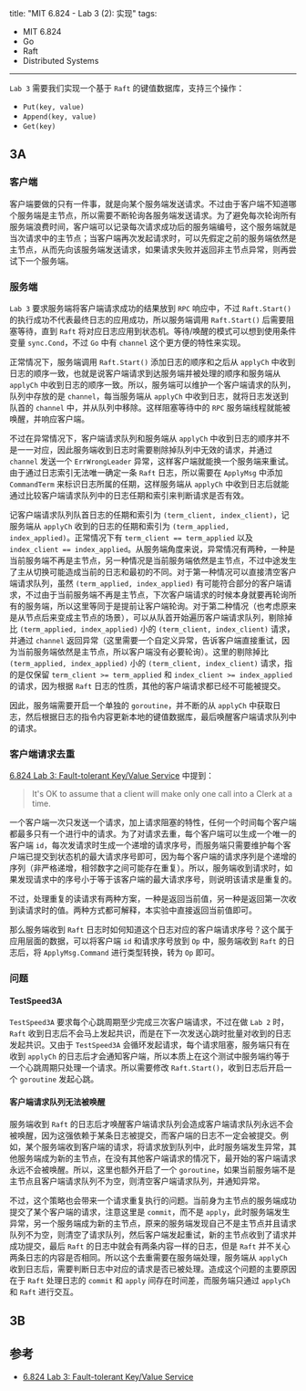 title: "MIT 6.824 - Lab 3 (2): 实现"
tags:
- MIT 6.824
- Go
- Raft
- Distributed Systems
---

`Lab 3` 需要我们实现一个基于 `Raft` 的键值数据库，支持三个操作：

* `Put(key, value)`
* `Append(key, value)`
* `Get(key)`

## 3A
### 客户端
客户端要做的只有一件事，就是向某个服务端发送请求。不过由于客户端不知道哪个服务端是主节点，所以需要不断轮询各服务端发送请求。为了避免每次轮询所有服务端浪费时间，客户端可以记录每次请求成功后的服务端编号，这个服务端就是当次请求中的主节点；当客户端再次发起请求时，可以先假定之前的服务端依然是主节点，从而先向该服务端发送请求，如果请求失败并返回非主节点异常，则再尝试下一个服务端。

### 服务端
`Lab 3` 要求服务端将客户端请求成功的结果放到 `RPC` 响应中，不过 `Raft.Start()` 的执行成功不代表最终日志的应用成功，所以服务端调用 `Raft.Start()` 后需要阻塞等待，直到 `Raft` 将对应日志应用到状态机。等待/唤醒的模式可以想到使用条件变量 `sync.Cond`，不过 `Go` 中有 `channel` 这个更方便的特性来实现。

正常情况下，服务端调用 `Raft.Start()` 添加日志的顺序和之后从 `applyCh` 中收到日志的顺序一致，也就是说客户端请求到达服务端并被处理的顺序和服务端从 `applyCh` 中收到日志的顺序一致。所以，服务端可以维护一个客户端请求的队列，队列中存放的是 `channel`，每当服务端从 `applyCh` 中收到日志，就将日志发送到队首的 `channel` 中，并从队列中移除。这样阻塞等待中的 `RPC` 服务端线程就能被唤醒，并响应客户端。

不过在异常情况下，客户端请求队列和服务端从 `applyCh` 中收到日志的顺序并不是一一对应，因此服务端收到日志时需要剔除掉队列中无效的请求，并通过 `channel` 发送一个 `ErrWrongLeader` 异常，这样客户端就能换一个服务端来重试。由于通过日志索引无法唯一确定一条 `Raft` 日志，所以需要在 `ApplyMsg` 中添加 `CommandTerm` 来标识日志所属的任期，这样服务端从 `applyCh` 中收到日志后就能通过比较客户端请求队列中的日志任期和索引来判断请求是否有效。

记客户端请求队列队首日志的任期和索引为 `(term_client, index_client)`，记服务端从 `applyCh` 收到的日志的任期和索引为 `(term_applied, index_applied)`。正常情况下有 `term_client == term_applied` 以及 `index_client == index_applied`。从服务端角度来说，异常情况有两种，一种是当前服务端不再是主节点，另一种情况是当前服务端依然是主节点，不过中途发生了主从切换可能造成当前的日志和最初的不同。对于第一种情况可以直接清空客户端请求队列，虽然 `(term_applied, index_applied)` 有可能符合部分的客户端请求，不过由于当前服务端不再是主节点，下次客户端请求的时候本身就要再轮询所有的服务端，所以这里等同于是提前让客户端轮询。对于第二种情况（也考虑原来是从节点后来变成主节点的场景），可以从队首开始遍历客户端请求队列，剔除掉比 `(term_applied, index_applied)` 小的 `(term_client, index_client)` 请求，并通过 `channel` 返回异常（这里需要一个自定义异常，告诉客户端直接重试，因为当前服务端依然是主节点，所以客户端没有必要轮询）。这里的剔除掉比 `(term_applied, index_applied)` 小的 `(term_client, index_client)` 请求，指的是仅保留 `term_client >= term_applied` 和 `index_client >= index_applied` 的请求，因为根据 `Raft` 日志的性质，其他的客户端请求都已经不可能被提交。

因此，服务端需要开启一个单独的 `goroutine`，并不断的从 `applyCh` 中获取日志，然后根据日志的指令内容更新本地的键值数据库，最后唤醒客户端请求队列中的请求。

### 客户端请求去重
[6.824 Lab 3: Fault-tolerant Key/Value Service](https://pdos.csail.mit.edu/6.824/labs/lab-kvraft.html) 中提到：

> It's OK to assume that a client will make only one call into a Clerk at a time.

一个客户端一次只发送一个请求，加上请求阻塞的特性，任何一个时间每个客户端都最多只有一个进行中的请求。为了对请求去重，每个客户端可以生成一个唯一的客户端 `id`，每次发请求时生成一个递增的请求序号，而服务端只需要维护每个客户端已提交到状态机的最大请求序号即可，因为每个客户端的请求序列是个递增的序列（非严格递增，相邻数字之间可能存在重复）。所以，服务端收到请求时，如果发现请求中的序号小于等于该客户端的最大请求序号，则说明该请求是重复的。

不过，处理重复的读请求有两种方案，一种是返回当前值，另一种是返回第一次收到读请求时的值。两种方式都可解释，本实验中直接返回当前值即可。

那么服务端收到 `Raft` 日志时如何知道这个日志对应的客户端请求序号？这个属于应用层面的数据，可以将客户端 `id` 和请求序号放到 `Op` 中，服务端收到 `Raft` 的日志后，将 `ApplyMsg.Command` 进行类型转换，转为 `Op` 即可。

### 问题
#### TestSpeed3A
`TestSpeed3A` 要求每个心跳周期至少完成三次客户端请求，不过在做 `Lab 2` 时，`Raft` 收到日志后不会马上发起共识，而是在下一次发送心跳时批量对收到的日志发起共识。又由于 `TestSpeed3A` 会循环发起请求，每个请求阻塞，服务端只有在收到 `applyCh` 的日志后才会通知客户端，所以本质上在这个测试中服务端约等于一个心跳周期只处理一个请求。所以需要修改 `Raft.Start()`，收到日志后开启一个 `goroutine` 发起心跳。

#### 客户端请求队列无法被唤醒
服务端收到 `Raft` 的日志后才唤醒客户端请求队列会造成客户端请求队列永远不会被唤醒，因为这强依赖于某条日志被提交，而客户端的日志不一定会被提交。例如，某个服务端收到客户端的请求，将请求放到队列中，此时服务端发生异常，其他服务端成为新的主节点，在没有其他客户端请求的情况下，最开始的客户端请求永远不会被唤醒。所以，这里也额外开启了一个 `goroutine`，如果当前服务端不是主节点且客户端请求队列不为空，则清空客户端请求队列，并通知异常。

不过，这个策略也会带来一个请求重复执行的问题。当前身为主节点的服务端成功提交了某个客户端的请求，注意这里是 `commit`，而不是 `apply`，此时服务端发生异常，另一个服务端成为新的主节点，原来的服务端发现自己不是主节点并且请求队列不为空，则清空了请求队列，然后客户端发起重试，新的主节点收到了请求并成功提交，最后 `Raft` 的日志中就会有两条内容一样的日志，但是 `Raft` 并不关心两条日志的内容是否相同。所以这个去重需要在服务端处理，服务端从 `applyCh` 收到日志后，需要判断日志中对应的请求是否已被处理。造成这个问题的主要原因在于 `Raft` 处理日志的 `commit` 和 `apply` 间存在时间差，而服务端只通过 `applyCh` 和 `Raft` 进行交互。

## 3B

## 参考
* [6.824 Lab 3: Fault-tolerant Key/Value Service](https://pdos.csail.mit.edu/6.824/labs/lab-kvraft.html)